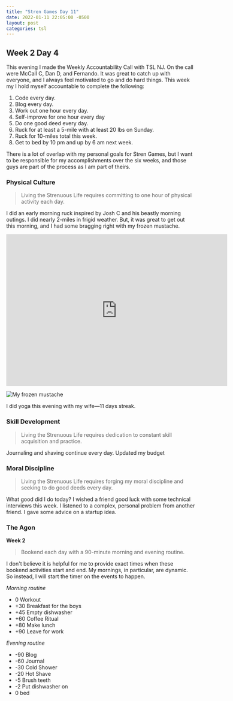 ```yaml
---
title: "Stren Games Day 11"
date: 2022-01-11 22:05:00 -0500
layout: post
categories: tsl
---
```

## Week 2 Day 4

This evening I made the Weekly Accountability Call with TSL NJ. On the call were McCall C, Dan D, and Fernando. It was great to catch up with everyone, and I always feel motivated to go and do hard things. This week my I hold myself accountable to complete the following:

1. Code every day.
2. Blog every day.
3. Work out one hour every day.
4. Self-improve for one hour every day
5. Do one good deed every day.
6. Ruck for at least a 5-mile with at least 20 lbs on Sunday.
7. Ruck for 10-miles total this week.
8. Get to bed by 10 pm and up by 6 am next week.

There is a lot of overlap with my personal goals for Stren Games, but I want to be responsible for my accomplishments over the six weeks, and those guys are part of the process as I am part of theirs. 

### Physical Culture
> Living the Strenuous Life requires committing to one hour of physical activity each day.

I did an early morning ruck inspired by Josh C and his beastly morning outings. I did nearly 2-miles in frigid weather. But, it was great to get out this morning, and I had some bragging right with my frozen mustache.

<iframe height='405' width='590' frameborder='0' allowtransparency='true' scrolling='no' src='https://www.strava.com/activities/6506283658/embed/df83c2a032bc552f5a272dcdb3916e866feec75b'></iframe>

![My frozen mustache](/assets/images/2022-01-11-ruck.jpg)

I did yoga this evening with my wife—11 days streak.

### Skill Development
> Living the Strenuous Life requires dedication to constant skill acquisition and practice.

Journaling and shaving continue every day. Updated my budget

### Moral Discipline
> Living the Strenuous Life requires forging my moral discipline and seeking to do good deeds every day.

What good did I do today?
I wished a friend good luck with some technical interviews this week.
I listened to a complex, personal problem from another friend.
I gave some advice on a startup idea.  

### The Agon
**Week 2**
> Bookend each day with a 90-minute morning and evening routine.

I don't believe it is helpful for me to provide exact times when these bookend activities start and end. My mornings, in particular, are dynamic. So instead, I will start the timer on the events to happen.

*Morning routine*

* 0 Workout
* +30 Breakfast for the boys
* +45 Empty dishwasher
* +60 Coffee Ritual
* +80 Make lunch
* +90 Leave for work

*Evening routine*

* -90 Blog
* -60 Journal
* -30 Cold Shower
* -20 Hot Shave
* -5 Brush teeth
* -2 Put dishwasher on
* 0 bed
